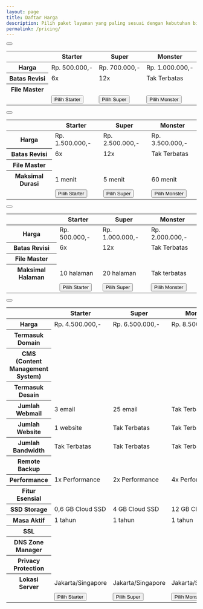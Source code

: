 ```yaml
---
layout: page
title: Daftar Harga
description: Pilih paket layanan yang paling sesuai dengan kebutuhan bisnis Anda
permalink: /pricing/
---
```


<section class="container">
	<div class="text-center py-md-3 py-lg-3">
		<button class="btn btn-more btn-link text-dark fs-4" type="button" data-show-label="Branding & Desain" data-hide-label="Branding & Desain" data-bs-toggle="collapse" data-bs-target="#branding-design"></button>
	</div>
	<div class="collapse show" id="branding-design">
		<div class="table-responsive py-sm-3 py-lg-3">
			<table class="table text-center text-nowrap">
				<thead>
					<tr>
						<th class="border-0 py-3">&nbsp;</th>
						<th class="border-0 py-3"><span class="h5 mb-0 text-info fw-700">Starter</span></th>
						<th class="border-0 py-3"><span class="h5 mb-0 text-success fw-700">Super</span></th>
						<th class="border-0 py-3"><span class="h5 mb-0 text-primary fw-700">Monster</span></th>
					</tr>
				</thead>
				<tbody>
					<tr>
						<th class="border-0 bg-secondary rounded-3 rounded-end-0 text-start py-3 ps-4">
							<span class="text-body fw-medium">Harga</span>
						</th>
						<td class="border-0 bg-secondary py-3"><span class="text-dark fw-600">Rp. 500.000,-</span></td>
						<td class="border-0 bg-secondary py-3"><span class="text-dark fw-600">Rp. 700.000,-</span></td>
						<td class="border-0 rounded-3 rounded-start-0 bg-secondary py-3 fw-600"><span class="text-dark">Rp. 1.000.000,-</span></td>
					</tr>
					<tr>
						<th class="border-0 text-start py-3 ps-4">
							<span class="d-flex align-items-center text-body fw-medium">Batas Revisi
								<i class="ai-circle-info fs-lg ms-2" data-bs-toggle="popover" data-bs-trigger="hover" data-bs-placement="right" data-bs-html="true" data-bs-content="Jumlah Batas Revisi dalam 1 Projek"></i>
							</span>
						</th>
						<td class="border-0 py-3"><span class="text-dark">6x</span></td>
						<td class="border-0 py-3"><span class="text-dark">12x</span></td>
						<td class="border-0 py-3"><span class="text-dark">Tak Terbatas</span></td>
					</tr>
					<tr>
						<th class="border-0 bg-secondary rounded-3 rounded-end-0 text-start py-3 ps-4">
							<span class="d-flex align-items-center text-body fw-medium">File Master
								<i class="ai-circle-info fs-lg ms-2" data-bs-toggle="popover" data-bs-trigger="hover" data-bs-placement="right" data-bs-html="true" data-bs-content="Klien akan menerima setiap File Master (ai/psd/eps/cdr) dari hasil desain untuk keperluan cetak / lainnya"></i>
							</span>
						</th>
						<td class="border-0 bg-secondary py-3"><i class="ai-check-alt fs-xl text-success"></i></td>
						<td class="border-0 bg-secondary py-3"><i class="ai-check-alt fs-xl text-success"></i></td>
						<td class="border-0 rounded-3 rounded-start-0 bg-secondary py-3"><i class="ai-check-alt fs-xl text-success"></i></td>
					</tr>
					<tr>
						<td class="border-0 pt-4">&nbsp;</td>
						<td class="border-0 pt-4"><button class="btn btn-outline-dark mt-3" type="button">Pilih Starter</button></td>
						<td class="border-0 pt-4"><button class="btn btn-outline-dark mt-3" type="button">Pilih Super</button></td>
						<td class="border-0 pt-4"><button class="btn btn-outline-dark mt-3" type="button">Pilih Monster</button></td>
					</tr>
				</tbody>
			</table>
		</div>
	</div>
	<div class="text-center py-md-3 py-lg-3">
		<button class="btn btn-more btn-link text-dark fs-4" type="button" data-show-label="Motion & Video" data-hide-label="Motion & Video" data-bs-toggle="collapse" data-bs-target="#motion-video"></button>
	</div>
	<div class="collapse hide" id="motion-video">
		<div class="table-responsive py-sm-3 py-lg-3">
			<table class="table text-center text-nowrap">
				<thead>
					<tr>
						<th class="border-0 py-3">&nbsp;</th>
						<th class="border-0 py-3"><span class="h5 mb-0 text-info fw-700">Starter</span></th>
						<th class="border-0 py-3"><span class="h5 mb-0 text-success fw-700">Super</span></th>
						<th class="border-0 py-3"><span class="h5 mb-0 text-primary fw-700">Monster</span></th>
					</tr>
				</thead>
				<tbody>
					<tr>
						<th class="border-0 bg-secondary rounded-3 rounded-end-0 text-start py-3 ps-4">
							<span class="text-body fw-medium">Harga</span>
						</th>
						<td class="border-0 bg-secondary py-3"><span class="text-dark fw-600">Rp. 1.500.000,-</span></td>
						<td class="border-0 bg-secondary py-3"><span class="text-dark fw-600">Rp. 2.500.000,-</span></td>
						<td class="border-0 rounded-3 rounded-start-0 bg-secondary py-3 fw-600"><span class="text-dark">Rp. 3.500.000,-</span></td>
					</tr>
					<tr>
						<th class="border-0 text-start py-3 ps-4">
							<span class="d-flex align-items-center text-body fw-medium">Batas Revisi
								<i class="ai-circle-info fs-lg ms-2" data-bs-toggle="popover" data-bs-trigger="hover" data-bs-placement="right" data-bs-html="true" data-bs-content="Jumlah Batas Revisi dalam 1 projek"></i>
							</span>
						</th>
						<td class="border-0 py-3"><span class="text-dark">6x</span></td>
						<td class="border-0 py-3"><span class="text-dark">12x</span></td>
						<td class="border-0 py-3"><span class="text-dark">Tak Terbatas</span></td>
					</tr>
					<tr>
						<th class="border-0 bg-secondary rounded-3 rounded-end-0 text-start py-3 ps-4">
							<span class="d-flex align-items-center text-body fw-medium">File Master
								<i class="ai-circle-info fs-lg ms-2" data-bs-toggle="popover" data-bs-trigger="hover" data-bs-placement="right" data-bs-html="true" data-bs-content="Klien akan menerima setiap File Master (After Effects/Premiere) dari hasil video untuk keperluan lainnya"></i>
							</span>
						</th>
						<td class="border-0 bg-secondary py-3"><i class="ai-check-alt fs-xl text-success"></i></td>
						<td class="border-0 bg-secondary py-3"><i class="ai-check-alt fs-xl text-success"></i></td>
						<td class="border-0 rounded-3 rounded-start-0 bg-secondary py-3"><i class="ai-check-alt fs-xl text-success"></i></td>
					</tr>
					<tr>
						<th class="border-0 text-start py-3 ps-4">
							<span class="d-flex align-items-center text-body fw-medium">Maksimal Durasi
								<i class="ai-circle-info fs-lg ms-2" data-bs-toggle="popover" data-bs-trigger="hover" data-bs-placement="right" data-bs-html="true" data-bs-content="Durasi maksimal untuk 1 video / motion"></i>
							</span>
						</th>
						<td class="border-0 py-3"><span class="text-dark">1 menit</span></td>
						<td class="border-0 py-3"><span class="text-dark">5 menit</span></td>
						<td class="border-0 py-3"><span class="text-dark">60 menit</span></td>
					</tr>
					<tr>
						<td class="border-0 pt-4">&nbsp;</td>
						<td class="border-0 pt-4"><button class="btn btn-outline-dark mt-3" type="button">Pilih Starter</button></td>
						<td class="border-0 pt-4"><button class="btn btn-outline-dark mt-3" type="button">Pilih Super</button></td>
						<td class="border-0 pt-4"><button class="btn btn-outline-dark mt-3" type="button">Pilih Monster</button></td>
					</tr>
				</tbody>
			</table>
		</div>
	</div>
	<div class="text-center py-md-3 py-lg-3">
		<button class="btn btn-more btn-link text-dark fs-4" type="button" data-show-label="UI & UX" data-hide-label="UI & UX" data-bs-toggle="collapse" data-bs-target="#ui-ux"></button>
	</div>
	<div class="collapse hide" id="ui-ux">
		<div class="table-responsive py-sm-3 py-lg-3">
			<table class="table text-center text-nowrap">
				<thead>
					<tr>
						<th class="border-0 py-3">&nbsp;</th>
						<th class="border-0 py-3"><span class="h5 mb-0 text-info fw-700">Starter</span></th>
						<th class="border-0 py-3"><span class="h5 mb-0 text-success fw-700">Super</span></th>
						<th class="border-0 py-3"><span class="h5 mb-0 text-primary fw-700">Monster</span></th>
					</tr>
				</thead>
				<tbody>
					<tr>
						<th class="border-0 bg-secondary rounded-3 rounded-end-0 text-start py-3 ps-4">
							<span class="text-body fw-medium">Harga</span>
						</th>
						<td class="border-0 bg-secondary py-3"><span class="text-dark fw-600">Rp. 500.000,-</span></td>
						<td class="border-0 bg-secondary py-3"><span class="text-dark fw-600">Rp. 1.000.000,-</span></td>
						<td class="border-0 rounded-3 rounded-start-0 bg-secondary py-3 fw-600"><span class="text-dark">Rp. 2.000.000,-</span></td>
					</tr>
					<tr>
						<th class="border-0 text-start py-3 ps-4">
							<span class="d-flex align-items-center text-body fw-medium">Batas Revisi
								<i class="ai-circle-info fs-lg ms-2" data-bs-toggle="popover" data-bs-trigger="hover" data-bs-placement="right" data-bs-html="true" data-bs-content="Jumlah Batas Revisi dalam 1 projek"></i>
							</span>
						</th>
						<td class="border-0 py-3"><span class="text-dark">6x</span></td>
						<td class="border-0 py-3"><span class="text-dark">12x</span></td>
						<td class="border-0 py-3"><span class="text-dark">Tak Terbatas</span></td>
					</tr>
					<tr>
						<th class="border-0 bg-secondary rounded-3 rounded-end-0 text-start py-3 ps-4">
							<span class="d-flex align-items-center text-body fw-medium">File Master
								<i class="ai-circle-info fs-lg ms-2" data-bs-toggle="popover" data-bs-trigger="hover" data-bs-placement="right" data-bs-html="true" data-bs-content="Klien akan menerima setiap File Master (XD/Figma) dari hasil desain untuk keperluan lainnya"></i>
							</span>
						</th>
						<td class="border-0 bg-secondary py-3"><i class="ai-check-alt fs-xl text-success"></i></td>
						<td class="border-0 bg-secondary py-3"><i class="ai-check-alt fs-xl text-success"></i></td>
						<td class="border-0 rounded-3 rounded-start-0 bg-secondary py-3"><i class="ai-check-alt fs-xl text-success"></i></td>
					</tr>
					<tr>
						<th class="border-0 text-start py-3 ps-4">
							<span class="d-flex align-items-center text-body fw-medium">Maksimal Halaman
								<i class="ai-circle-info fs-lg ms-2" data-bs-toggle="popover" data-bs-trigger="hover" data-bs-placement="right" data-bs-html="true" data-bs-content="Jumlah batas halaman dalam 1 desain"></i>
							</span>
						</th>
						<td class="border-0 py-3"><span class="text-dark">10 halaman</span></td>
						<td class="border-0 py-3"><span class="text-dark">20 halaman</span></td>
						<td class="border-0 py-3"><span class="text-dark">Tak terbatas</span></td>
					</tr>
					<tr>
						<td class="border-0 pt-4">&nbsp;</td>
						<td class="border-0 pt-4"><button class="btn btn-outline-dark mt-3" type="button">Pilih Starter</button></td>
						<td class="border-0 pt-4"><button class="btn btn-outline-dark mt-3" type="button">Pilih Super</button></td>
						<td class="border-0 pt-4"><button class="btn btn-outline-dark mt-3" type="button">Pilih Monster</button></td>
					</tr>
				</tbody>
			</table>
		</div>
	</div>
	<div class="text-center py-md-3 py-lg-3">
		<button class="btn btn-more btn-link text-dark fs-4" type="button" data-show-label="Web & eCommerce" data-hide-label="Web & eCommerce" data-bs-toggle="collapse" data-bs-target="#web-ecommerce"></button>
	</div>
	<div class="collapse hide" id="web-ecommerce">
		<div class="table-responsive mb-3 py-sm-3 py-lg-3">
			<table class="table text-center text-nowrap">
				<thead>
					<tr>
						<th class="border-0 py-3">&nbsp;</th>
						<th class="border-0 py-3"><span class="h5 mb-0 text-info fw-700">Starter</span></th>
						<th class="border-0 py-3"><span class="h5 mb-0 text-success fw-700">Super</span></th>
						<th class="border-0 py-3"><span class="h5 mb-0 text-primary fw-700">Monster</span></th>
					</tr>
				</thead>
				<tbody>
					<tr>
						<th class="border-0 bg-secondary rounded-3 rounded-end-0 text-start py-3 ps-4">
							<span class="text-body fw-medium">Harga</span>
						</th>
						<td class="border-0 bg-secondary py-3"><span class="text-dark fw-600">Rp. 4.500.000,-</span></td>
						<td class="border-0 bg-secondary py-3"><span class="text-dark fw-600">Rp. 6.500.000,-</span></td>
						<td class="border-0 rounded-3 rounded-start-0 bg-secondary py-3 fw-600"><span class="text-dark">Rp. 8.500.000,-</span></td>
					</tr>
					<tr>
						<th class="border-0 text-start py-3 ps-4">
							<span class="d-flex align-items-center text-body fw-medium">Termasuk Domain
								<i class="ai-circle-info fs-lg ms-2" data-bs-toggle="popover" data-bs-trigger="hover" data-bs-placement="right" data-bs-html="true" data-bs-content="Harga sudah termasuk domain (.com) / (.co.id)"></i>
							</span>
						</th>
						<td class="border-0 py-3"><i class="ai-check-alt fs-xl text-success"></i></td>
						<td class="border-0 py-3"><i class="ai-check-alt fs-xl text-success"></i></td>
						<td class="border-0 py-3"><i class="ai-check-alt fs-xl text-success"></i></td>
					</tr>
					<tr>
						<th class="border-0 bg-secondary rounded-3 rounded-end-0 text-start py-3 ps-4">
							<span class="d-flex align-items-center text-body fw-medium">CMS (Content Management System)
								<i class="ai-circle-info fs-lg ms-2" data-bs-toggle="popover" data-bs-trigger="hover" data-bs-placement="right" data-bs-html="true" data-bs-content="Sudah terintegrasi dengan dashboard sehingga user mudah mengedit konten pada tiap halaman website."></i>
							</span>
						</th>
						<td class="border-0 bg-secondary py-3"><i class="ai-check-alt fs-xl text-success"></i></td>
						<td class="border-0 bg-secondary py-3"><i class="ai-check-alt fs-xl text-success"></i></td>
						<td class="border-0 rounded-3 rounded-start-0 bg-secondary py-3"><i class="ai-check-alt fs-xl text-success"></i></td>
					</tr>
					<tr>
						<th class="border-0 text-start py-3 ps-4">
							<span class="d-flex align-items-center text-body fw-medium">Termasuk Desain
								<i class="ai-circle-info fs-lg ms-2" data-bs-toggle="popover" data-bs-trigger="hover" data-bs-placement="right" data-bs-html="true" data-bs-content="Harga sudah termasuk desain website yang akan dibuat."></i>
							</span>
						</th>
						<td class="border-0 py-3"><i class="ai-check-alt fs-xl text-success"></i></td>
						<td class="border-0 py-3"><i class="ai-check-alt fs-xl text-success"></i></td>
						<td class="border-0 py-3"><i class="ai-check-alt fs-xl text-success"></i></td>
					</tr>
					<tr>
						<th class="border-0 bg-secondary rounded-3 rounded-end-0 text-start py-3 ps-4">
							<span class="d-flex align-items-center text-body fw-medium">Jumlah Webmail
								<i class="ai-circle-info fs-lg ms-2" data-bs-toggle="popover" data-bs-trigger="hover" data-bs-placement="right" data-bs-html="true" data-bs-content="Jumlah webmail yang bisa digunakan (contoh : nama@domainanda.com)"></i>
							</span>
						</th>
						<td class="border-0 bg-secondary py-3"><span class="text-dark">3 email</span></td>
						<td class="border-0 bg-secondary py-3"><span class="text-dark">25 email</span></td>
						<td class="border-0 rounded-3 rounded-start-0 bg-secondary py-3"><span class="text-dark">Tak Terbatas</span></td>
					</tr>
					<tr>
						<th class="border-0 text-start py-3 ps-4">
							<span class="d-flex align-items-center text-body fw-medium">Jumlah Website
								<i class="ai-circle-info fs-lg ms-2" data-bs-toggle="popover" data-bs-trigger="hover" data-bs-placement="right" data-bs-html="true" data-bs-content="Jumlah Website yang bisa digunakan dalam 1 layanan."></i>
							</span>
						</th>
						<td class="border-0 py-3"><span class="text-dark">1 website</span></td>
						<td class="border-0 py-3"><span class="text-dark">Tak Terbatas</span></td>
						<td class="border-0 py-3"><span class="text-dark">Tak Terbatas</span></td>
					</tr>
					<tr>
						<th class="border-0 bg-secondary rounded-3 rounded-end-0 text-start py-3 ps-4">
							<span class="d-flex align-items-center text-body fw-medium">Jumlah Bandwidth
								<i class="ai-circle-info fs-lg ms-2" data-bs-toggle="popover" data-bs-trigger="hover" data-bs-placement="right" data-bs-html="true" data-bs-content="Jumlah bandwidth yang diterima dalam 1 layanan."></i>
							</span>
						</th>
						<td class="border-0 bg-secondary py-3"><span class="text-dark">Tak Terbatas</span></td>
						<td class="border-0 bg-secondary py-3"><span class="text-dark">Tak Terbatas</span></td>
						<td class="border-0 rounded-3 rounded-start-0 bg-secondary py-3"><span class="text-dark">Tak Terbatas</span></td>
					</tr>
					<tr>
						<th class="border-0 text-start py-3 ps-4">
							<span class="d-flex align-items-center text-body fw-medium">Remote Backup</span>
						</th>
						<td class="border-0 py-3"><i class="ai-check-alt fs-xl text-success"></i></td>
						<td class="border-0 py-3"><i class="ai-check-alt fs-xl text-success"></i></td>
						<td class="border-0 py-3"><i class="ai-check-alt fs-xl text-success"></i></td>
					</tr>
					<tr>
						<th class="border-0 bg-secondary rounded-3 rounded-end-0 text-start py-3 ps-4">
							<span class="d-flex align-items-center text-body fw-medium">Performance</span>
						</th>
						<td class="border-0 bg-secondary py-3">1x Performance<i class="ai-circle-info fs-lg ms-2 text-info" data-bs-toggle="popover" data-bs-trigger="hover" data-bs-placement="right" data-bs-html="true" data-bs-content="CPU 75%, Memory 512mb"></i></td>
						<td class="border-0 bg-secondary py-3">2x Performance<i class="ai-circle-info fs-lg ms-2 text-info" data-bs-toggle="popover" data-bs-trigger="hover" data-bs-placement="right" data-bs-html="true" data-bs-content="CPU 100%, Memory 1gb"></i></td>
						<td class="border-0 rounded-3 rounded-start-0 bg-secondary py-3">4x Performance<i class="ai-circle-info fs-lg ms-2 text-info" data-bs-toggle="popover" data-bs-trigger="hover" data-bs-placement="right" data-bs-html="true" data-bs-content="CPU 200%, Memory 3gb"></i></td>
					</tr>
					<tr>
						<th class="border-0 text-start py-3 ps-4">
							<span class="d-flex align-items-center text-body fw-medium">Fitur Esensial
								<i class="ai-circle-info fs-lg ms-2" data-bs-toggle="popover" data-bs-trigger="hover" data-bs-placement="right" data-bs-html="true" data-bs-content="Cloud Linux + cPanel, HTTP/3 with QUIC, PHP 5.x, 7.x, 8.x, MySQL, PostgreSQL, WordPress Manager, Let's Encrypt SSL, 400+ Apps Installer, Premium Spam Filter, Brotli Compression, CloudFlare, Imunify360 Security, IPv4 & IPv6, Bantuan 12/7, 99.9% Uptime."></i>
							</span>
						</th>
						<td class="border-0 py-3"><i class="ai-check-alt fs-xl text-success"></i></td>
						<td class="border-0 py-3"><i class="ai-check-alt fs-xl text-success"></i></td>
						<td class="border-0 py-3"><i class="ai-check-alt fs-xl text-success"></i></td>
					</tr>
					<tr>
						<th class="border-0 bg-secondary rounded-3 rounded-end-0 text-start py-3 ps-4">
							<span class="d-flex align-items-center text-body fw-medium">SSD Storage
								<i class="ai-circle-info fs-lg ms-2" data-bs-toggle="popover" data-bs-trigger="hover" data-bs-placement="right" data-bs-html="true" data-bs-content="Kapasitas Penyimpanan"></i>
							</span>
						</th>
						<td class="border-0 bg-secondary py-3"><span class="text-dark">0,6 GB Cloud SSD</span></td>
						<td class="border-0 bg-secondary py-3"><span class="text-dark">4 GB Cloud SSD</span></td>
						<td class="border-0 rounded-3 rounded-start-0 bg-secondary py-3"><span class="text-dark">12 GB Cloud SSD</span></td>
					</tr>
					<tr>
						<th class="border-0 text-start py-3 ps-4">
							<span class="d-flex align-items-center text-body fw-medium">Masa Aktif
								<i class="ai-circle-info fs-lg ms-2" data-bs-toggle="popover" data-bs-trigger="hover" data-bs-placement="right" data-bs-html="true" data-bs-content="Masa aktif layanan."></i>
							</span>
						</th>
						<td class="border-0 py-3"><span class="text-dark">1 tahun</span></td>
						<td class="border-0 py-3"><span class="text-dark">1 tahun</span></td>
						<td class="border-0 py-3"><span class="text-dark">1 tahun</span></td>
					</tr>
					<tr>
						<th class="border-0 bg-secondary rounded-3 rounded-end-0 text-start py-3 ps-4">
							<span class="d-flex align-items-center text-body fw-medium">SSL
								<i class="ai-circle-info fs-lg ms-2" data-bs-toggle="popover" data-bs-trigger="hover" data-bs-placement="right" data-bs-html="true" data-bs-content="Enkripsi SHA2 & ECC by Sectigo"></i>
							</span>
						</th>
						<td class="border-0 bg-secondary py-3"><i class="ai-cross-alt fs-xl text-danger"></i></td>
						<td class="border-0 bg-secondary py-3"><i class="ai-check-alt fs-xl text-success"></i></td>
						<td class="border-0 rounded-3 rounded-start-0 bg-secondary py-3"><i class="ai-check-alt fs-xl text-success"></i></td>
					</tr>
					<tr>
						<th class="border-0 text-start py-3 ps-4">
							<span class="d-flex align-items-center text-body fw-medium">DNS Zone Manager
								<i class="ai-circle-info fs-lg ms-2" data-bs-toggle="popover" data-bs-trigger="hover" data-bs-placement="right" data-bs-html="true" data-bs-content="Pengelolaan DNS Record pada domain."></i>
							</span>
						</th>
						<td class="border-0 py-3"><i class="ai-check-alt fs-xl text-success"></i></td>
						<td class="border-0 py-3"><i class="ai-check-alt fs-xl text-success"></i></td>
						<td class="border-0 py-3"><i class="ai-check-alt fs-xl text-success"></i></td>
					</tr>
					<tr>
						<th class="border-0 bg-secondary rounded-3 rounded-end-0 text-start py-3 ps-4">
							<span class="d-flex align-items-center text-body fw-medium">Privacy Protection
								<i class="ai-circle-info fs-lg ms-2" data-bs-toggle="popover" data-bs-trigger="hover" data-bs-placement="right" data-bs-html="true" data-bs-content="Menyembunyikan informasi pribadi pada whois untuk mencegah spam."></i>
							</span>
						</th>
						<td class="border-0 bg-secondary py-3"><i class="ai-cross-alt fs-xl text-danger"></i></td>
						<td class="border-0 bg-secondary py-3"><i class="ai-check-alt fs-xl text-success"></i></td>
						<td class="border-0 rounded-3 rounded-start-0 bg-secondary py-3"><i class="ai-check-alt fs-xl text-success"></i></td>
					</tr>
					<tr>
						<th class="border-0 text-start py-3 ps-4">
							<span class="d-flex align-items-center text-body fw-medium">Lokasi Server
								<i class="ai-circle-info fs-lg ms-2" data-bs-toggle="popover" data-bs-trigger="click" data-bs-placement="right" data-bs-html="true" data-bs-content="Lokasi server pada website Anda. <a class='text-dark' href='/panduan-memilih-server/'>Baca panduan memilih server</a>"></i>
							</span>
						</th>
						<td class="border-0 py-3"><span class="text-dark">Jakarta/Singapore</span></td>
						<td class="border-0 py-3"><span class="text-dark">Jakarta/Singapore</span></td>
						<td class="border-0 py-3"><span class="text-dark">Jakarta/Singapore</span></td>
					</tr>
					<tr>
						<td class="border-0 pt-4">&nbsp;</td>
						<td class="border-0 pt-4"><button class="btn btn-outline-dark mt-3" type="button">Pilih Starter</button></td>
						<td class="border-0 pt-4"><button class="btn btn-outline-dark mt-3" type="button">Pilih Super</button></td>
						<td class="border-0 pt-4"><button class="btn btn-outline-dark mt-3" type="button">Pilih Monster</button></td>
					</tr>
				</tbody>
			</table>
		</div>
	</div>
</section>
